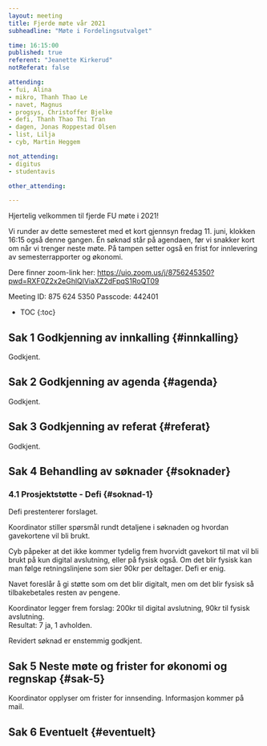 ```yaml
---
layout: meeting
title: Fjerde møte vår 2021
subheadline: "Møte i Fordelingsutvalget"

time: 16:15:00
published: true
referent: "Jeanette Kirkerud"
notReferat: false

attending:
- fui, Alina
- mikro, Thanh Thao Le
- navet, Magnus
- progsys, Christoffer Bjelke
- defi, Thanh Thao Thi Tran
- dagen, Jonas Roppestad Olsen
- list, Lilja
- cyb, Martin Heggem

not_attending:
- digitus
- studentavis

other_attending:

---
```

Hjertelig velkommen til fjerde FU møte i 2021!

Vi runder av dette semesteret med et kort
gjennsyn fredag 11. juni, klokken 16:15 også denne gangen.
Én søknad står på agendaen, før vi snakker kort om når vi trenger neste møte.
På tampen setter også en frist for innlevering av semesterrapporter og økonomi.


Dere finner zoom-link her:
https://uio.zoom.us/j/8756245350?pwd=RXF0Z2x2eGhlQlViaXZ2dFpqS1RoQT09

Meeting ID: 875 624 5350
Passcode: 442401


* TOC
{:toc}

## Sak 1 Godkjenning av innkalling {#innkalling}

Godkjent.

## Sak 2 Godkjenning av agenda {#agenda}

Godkjent.

## Sak 3 Godkjenning av referat {#referat}

Godkjent.

## Sak 4 Behandling av søknader {#soknader}

### 4.1 Prosjektstøtte - Defi {#soknad-1}

Defi prestenterer forslaget.

Koordinator stiller spørsmål rundt detaljene i søknaden og hvordan gavekortene vil bli brukt.

Cyb påpeker at det ikke kommer tydelig frem hvorvidt gavekort til mat vil bli brukt på kun digital avslutning, eller på fysisk også. Om det blir fysisk kan man følge retningslinjene som sier 90kr per deltager. Defi er enig. 

Navet foreslår å gi støtte som om det blir digitalt, men om det blir fysisk så tilbakebetales resten av pengene. 

Koordinator legger frem forslag: 200kr til digital avslutning, 90kr til fysisk avslutning.  
Resultat: 7 ja, 1 avholden.

Revidert søknad er enstemmig godkjent. 

## Sak 5 Neste møte og frister for økonomi og regnskap {#sak-5}

Koordinator opplyser om frister for innsending.
Informasjon kommer på mail.

## Sak 6 Eventuelt {#eventuelt}
